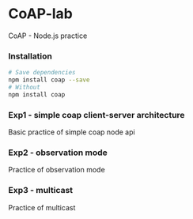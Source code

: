 # CoAP-lab
CoAP - Node.js practice

### Installation

``` Bash
# Save dependencies
npm install coap --save
# Without
npm install coap
```

### Exp1 - simple coap client-server architecture

Basic practice of simple coap node api

### Exp2 - observation mode

Practice of observation mode

### Exp3 - multicast

Practice of multicast

